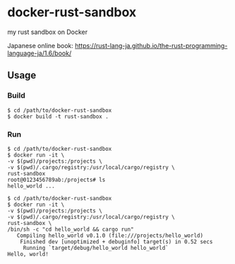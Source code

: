 # docker-rust-sandbox
my rust sandbox on Docker

Japanese online book: https://rust-lang-ja.github.io/the-rust-programming-language-ja/1.6/book/

## Usage

### Build
```
$ cd /path/to/docker-rust-sandbox
$ docker build -t rust-sandbox .
```

### Run
```
$ cd /path/to/docker-rust-sandbox
$ docker run -it \
-v $(pwd)/projects:/projects \
-v $(pwd)/.cargo/registry:/usr/local/cargo/registry \
rust-sandbox
root@0123456789ab:/projects# ls
hello_world ...
```

```
$ cd /path/to/docker-rust-sandbox
$ docker run -it \
-v $(pwd)/projects:/projects \
-v $(pwd)/.cargo/registry:/usr/local/cargo/registry \
rust-sandbox \
/bin/sh -c "cd hello_world && cargo run"
   Compiling hello_world v0.1.0 (file:///projects/hello_world)
    Finished dev [unoptimized + debuginfo] target(s) in 0.52 secs
     Running `target/debug/hello_world hello_world`
Hello, world!
```
